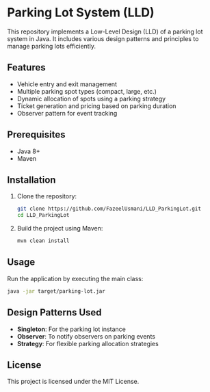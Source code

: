 # Parking Lot System (LLD)

This repository implements a Low-Level Design (LLD) of a parking lot system in Java. It includes various design patterns and principles to manage parking lots efficiently.

## Features
- Vehicle entry and exit management
- Multiple parking spot types (compact, large, etc.)
- Dynamic allocation of spots using a parking strategy
- Ticket generation and pricing based on parking duration
- Observer pattern for event tracking

## Prerequisites
- Java 8+
- Maven

## Installation
1. Clone the repository:
   ```bash
   git clone https://github.com/FazeelUsmani/LLD_ParkingLot.git
   cd LLD_ParkingLot
   ```

2. Build the project using Maven:
   ```bash
   mvn clean install
   ```

## Usage
Run the application by executing the main class:
```bash
java -jar target/parking-lot.jar
```

## Design Patterns Used
- **Singleton**: For the parking lot instance
- **Observer**: To notify observers on parking events
- **Strategy**: For flexible parking allocation strategies

## License
This project is licensed under the MIT License.
